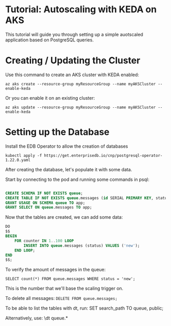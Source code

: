 # Tutorial: Autoscaling with KEDA on AKS

This tutorial will guide you through setting up a simple auotscaled application based on PostgreSQL queries.

# Creating / Updating the Cluster

Use this command to create an AKS cluster with KEDA enabled:

`az aks create --resource-group myResourceGroup --name myAKSCluster --enable-keda`

Or you can enable it on an existing cluster:

`az aks update --resource-group myResourceGroup --name myAKSCluster --enable-keda`

# Setting up the Database

Install the EDB Operator to allow the creation of databases

`kubectl apply -f https://get.enterprisedb.io/cnp/postgresql-operator-1.22.0.yaml`

After creating the database, let's populate it with some data.

Start by connecting to the pod and running some commands in psql:

```

```

```sql
CREATE SCHEMA IF NOT EXISTS queue;
CREATE TABLE IF NOT EXISTS queue.messages (id SERIAL PRIMARY KEY, status VARCHAR(50));
GRANT USAGE ON SCHEMA queue TO app;
GRANT SELECT ON queue.messages TO app;
```


Now that the tables are created, we can add some data:

```sql
DO
$$
BEGIN
    FOR counter IN 1..100 LOOP
        INSERT INTO queue.messages (status) VALUES ('new');
    END LOOP;
END
$$;
```

To verify the amount of messages in the queue:

`SELECT count(*) FROM queue.messages WHERE status = 'new';`

This is the number that we'll base the scaling trigger on.


To delete all messages:
`DELETE FROM queue.messages;`

To be able to list the tables with dt, run:
SET search_path TO queue, public;

Alternatively, use:
\dt queue.*




```
